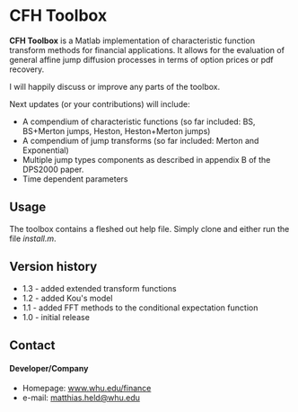 CFH Toolbox
======
**CFH Toolbox** is a Matlab implementation of characteristic function 
transform methods for financial applications. It allows for the evaluation 
of general affine jump diffusion processes in terms of option prices or pdf
recovery. 

I will happily discuss or improve any parts of the toolbox.

Next updates (or your contributions) will include:
- A compendium of characteristic functions (so far included: BS, BS+Merton jumps, Heston, Heston+Merton jumps)
- A compendium of jump transforms (so far included: Merton and Exponential)
- Multiple jump types components as described in appendix B of the DPS2000 paper.
- Time dependent parameters



## Usage
The toolbox contains a fleshed out help file. Simply clone and either run 
the file _install.m_.

## Version history

* 1.3 - added extended transform functions
* 1.2 - added Kou's model
* 1.1 - added FFT methods to the conditional expectation function
* 1.0 - initial release

## Contact
#### Developer/Company
* Homepage: www.whu.edu/finance
* e-mail: matthias.held@whu.edu
